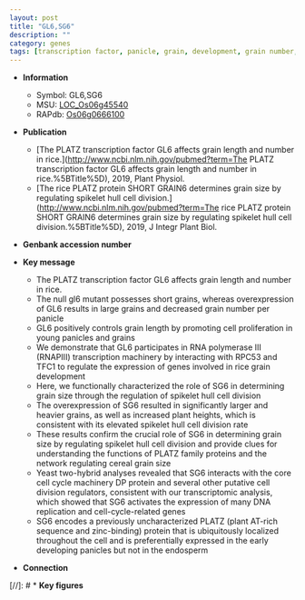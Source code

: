 ```yaml
---
layout: post
title: "GL6,SG6"
description: ""
category: genes
tags: [transcription factor, panicle, grain, development, grain number, grain length, cell proliferation, spikelet, grain size, cell division, endosperm, cell cycle, plant height]
---
```


* **Information**  
    + Symbol: GL6,SG6  
    + MSU: [LOC_Os06g45540](http://rice.plantbiology.msu.edu/cgi-bin/ORF_infopage.cgi?orf=LOC_Os06g45540)  
    + RAPdb: [Os06g0666100](http://rapdb.dna.affrc.go.jp/viewer/gbrowse_details/irgsp1?name=Os06g0666100)  

* **Publication**  
    + [The PLATZ transcription factor GL6 affects grain length and number in rice.](http://www.ncbi.nlm.nih.gov/pubmed?term=The PLATZ transcription factor GL6 affects grain length and number in rice.%5BTitle%5D), 2019, Plant Physiol.
    + [The rice PLATZ protein SHORT GRAIN6 determines grain size by regulating spikelet hull cell division.](http://www.ncbi.nlm.nih.gov/pubmed?term=The rice PLATZ protein SHORT GRAIN6 determines grain size by regulating spikelet hull cell division.%5BTitle%5D), 2019, J Integr Plant Biol.

* **Genbank accession number**  

* **Key message**  
    + The PLATZ transcription factor GL6 affects grain length and number in rice.
    + The null gl6 mutant possesses short grains, whereas overexpression of GL6 results in large grains and decreased grain number per panicle
    + GL6 positively controls grain length by promoting cell proliferation in young panicles and grains
    + We demonstrate that GL6 participates in RNA polymerase III (RNAPIII) transcription machinery by interacting with RPC53 and TFC1 to regulate the expression of genes involved in rice grain development
    + Here, we functionally characterized the role of SG6 in determining grain size through the regulation of spikelet hull cell division
    + The overexpression of SG6 resulted in significantly larger and heavier grains, as well as increased plant heights, which is consistent with its elevated spikelet hull cell division rate
    + These results confirm the crucial role of SG6 in determining grain size by regulating spikelet hull cell division and provide clues for understanding the functions of PLATZ family proteins and the network regulating cereal grain size
    + Yeast two-hybrid analyses revealed that SG6 interacts with the core cell cycle machinery DP protein and several other putative cell division regulators, consistent with our transcriptomic analysis, which showed that SG6 activates the expression of many DNA replication and cell-cycle-related genes
    + SG6 encodes a previously uncharacterized PLATZ (plant AT-rich sequence and zinc-binding) protein that is ubiquitously localized throughout the cell and is preferentially expressed in the early developing panicles but not in the endosperm

* **Connection**  

[//]: # * **Key figures**  


